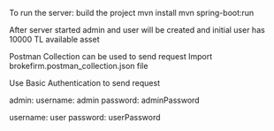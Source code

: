 To run the server: 
build the project
mvn install
mvn spring-boot:run

After server started admin and user will be created and initial user has 10000 TL available asset

Postman Collection can be used to send request
Import brokefirm.postman_collection.json file

Use Basic Authentication to send request

admin:
username: admin
password: adminPassword

username: user
password: userPassword
